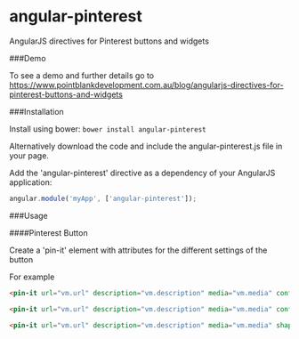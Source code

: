 angular-pinterest
========

AngularJS directives for Pinterest buttons and widgets 

###Demo

To see a demo and further details go to https://www.pointblankdevelopment.com.au/blog/angularjs-directives-for-pinterest-buttons-and-widgets

###Installation

Install using bower: `bower install angular-pinterest`

Alternatively download the code and include the angular-pinterest.js file in your page.

Add the 'angular-pinterest' directive as a dependency of your AngularJS application:

```javascript
angular.module('myApp', ['angular-pinterest']);
```

###Usage


####Pinterest Button

Create a 'pin-it' element with attributes for the different settings of the button

For example

```html
<pin-it url="vm.url" description="vm.description" media="vm.media" config="'above'"></pin-it>
```

```html
<pin-it url="vm.url" description="vm.description" media="vm.media" config="'beside'" size="'large'" color="'white'"></pin-it>
```

```html
<pin-it url="vm.url" description="vm.description" media="vm.media" shape="'round'" size="'large'"></pin-it>
```

